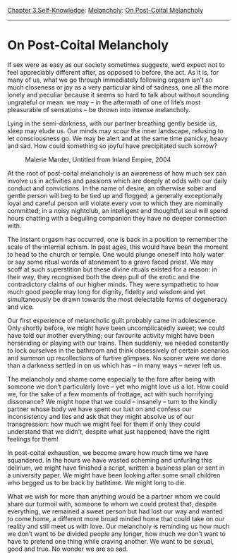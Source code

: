 [Chapter 3.Self-Knowledge](https://www.theschooloflife.com/thebookoflife/category/self-knowledge/): [Melancholy](https://www.theschooloflife.com/thebookoflife/category/self-knowledge/melancholy/): [On Post-Coital Melancholy](https://www.theschooloflife.com/thebookoflife/on-post-coital-melancholy/)

* * *

# On Post-Coital Melancholy

If sex were as easy as our society sometimes suggests, we’d expect not to feel appreciably different after, as opposed to before, the act. As it is, for many of us, what we go through immediately following orgasm isn’t so much closeness or joy as a very particular kind of sadness, one all the more lonely and peculiar because it seems so hard to talk about without sounding ungrateful or mean: we may – in the aftermath of one of life’s most pleasurable of sensations – be thrown into intense melancholy.

Lying in the semi-darkness, with our partner breathing gently beside us, sleep may elude us. Our minds may scour the inner landscape, refusing to let consciousness go. We may be alert and at the same time panicky, heavy and sad. How could something so joyful have precipitated such sorrow?

<figure class="aligncenter"><img src="https://www.theschooloflife.com/thebookoflife/wp-content/uploads/2020/06/49_001.jpg" alt="" class="wp-image-24661" srcset="https://www.theschooloflife.com/thebookoflife/wp-content/uploads/2020/06/49_001.jpg 605w, https://www.theschooloflife.com/thebookoflife/wp-content/uploads/2020/06/49_001-300x211.jpg 300w" sizes="(max-width: 605px) 100vw, 605px"><figcaption>Malerie Marder, Untitled from Inland Empire, 2004</figcaption></figure>

At the root of post-coital melancholy is an awareness of how much sex can involve us in activities and passions which are deeply at odds with our daily conduct and convictions. In the name of desire, an otherwise sober and gentle person will beg to be tied up and flogged; a generally exceptionally loyal and careful person will violate every vow to which they are nominally committed; in a noisy nightclub, an intelligent and thoughtful soul will spend hours chatting with a beguiling companion they have no deeper connection with.

The instant orgasm has occurred, one is back in a position to remember the scale of the internal schism. In past ages, this would have been the moment to head to the church or temple. One would plunge oneself into holy water or say some ritual words of atonement to a grave faced priest. We may scoff at such superstition but these divine rituals existed for a reason: in their way, they recognised both the deep pull of the erotic and the contradictory claims of our higher minds. They were sympathetic to how much good people may long for dignity, fidelity and wisdom and yet simultaneously be drawn towards the most delectable forms of degeneracy and vice.

Our first experience of melancholic guilt probably came in adolescence. Only shortly before, we might have been uncomplicatedly sweet; we could have told our mother everything; our favourite activity might have been horseriding or playing with our trains. Then suddenly, we needed constantly to lock ourselves in the bathroom and think obsessively of certain scenarios and summon up recollections of furtive glimpses. No sooner were we done than a darkness settled in on us which has – in many ways – never left us.

The melancholy and shame come especially to the fore after being with someone we don’t particularly love – yet who might love us a lot. How could we, for the sake of a few moments of frottage, act with such horrifying dissonance? We might hope that we could – insanely – turn to the kindly partner whose body we have spent our lust on and confess our inconsistency and lies and ask that they might absolve us of our transgression: how much we might feel for them if only they could understand that we didn’t, despite what just happened, have the right feelings for them!

In post-coital exhaustion, we become aware how much time we have squandered. In the hours we have wasted scheming and unfurling this delirium, we might have finished a script, written a business plan or sent in a university paper. We might have been looking after some small children who begged us to be back by bathtime. We might long to die.

What we wish for more than anything would be a partner whom we could share our turmoil with, someone to whom we could protest that, despite everything, we remained a sweet person but had lost our way and wanted to come home, a different more broad minded home that could take on our reality and still meet us with love. Our melancholy is reminding us how much we don’t want to be divided people any longer, how much we don’t want to have to pretend one thing while craving another. We want to be sexual, good and true. No wonder we are so sad.
